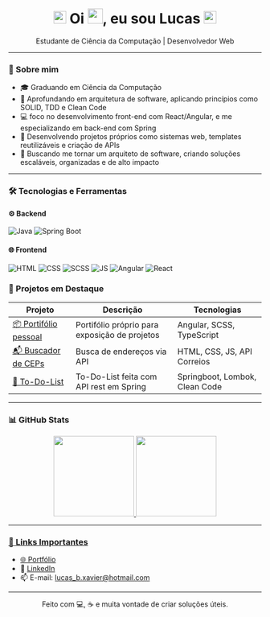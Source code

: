 <h1 align="center"><img src="https://media2.giphy.com/media/QssGEmpkyEOhBCb7e1/giphy.gif?cid=ecf05e47a0n3gi1bfqntqmob8g9aid1oyj2wr3ds3mg700bl&rid=giphy.gif" width ="25"/> Oi <img src="https://raw.githubusercontent.com/MartinHeinz/MartinHeinz/master/wave.gif" width="30px">, eu sou Lucas <img src="https://media2.giphy.com/media/QssGEmpkyEOhBCb7e1/giphy.gif?cid=ecf05e47a0n3gi1bfqntqmob8g9aid1oyj2wr3ds3mg700bl&rid=giphy.gif" width ="25"/></h1>

<p align="center">
  Estudante de Ciência da Computação | Desenvolvedor Web 
</p>

---

### 🚀 Sobre mim

- 🎓 Graduando em Ciência da Computação
- 🧠 Aprofundando em arquitetura de software, aplicando princípios como SOLID, TDD e Clean Code
- 💻  foco  no desenvolvimento front-end com React/Angular, e me especializando em back-end com Spring
- 🔭 Desenvolvendo projetos próprios como sistemas web, templates reutilizáveis e criação de APIs  
- 🚀 Buscando me tornar um arquiteto de software, criando soluções escaláveis, organizadas e de alto impacto

---

### 🛠️ Tecnologias e Ferramentas

#### ⚙️ Backend
![Java](https://img.shields.io/badge/java-ED8B00?style=for-the-badge&logo=java&logoColor=white)
![Spring Boot](https://img.shields.io/badge/SpringBoot-6DB33F?style=for-the-badge&logo=springboot&logoColor=white)


#### 🌐 Frontend
![HTML](https://img.shields.io/badge/HTML-E34F26?style=for-the-badge&logo=html5&logoColor=white)
![CSS](https://img.shields.io/badge/CSS-1572B6?style=for-the-badge&logo=css&logoColor=white)
![SCSS](https://img.shields.io/badge/SCSS-CB6699?style=for-the-badge&logo=sass&logoColor=white)
![JS](https://img.shields.io/badge/javascript-yellow?style=for-the-badge&logo=javascript&logoColor=white)
![Angular](https://img.shields.io/badge/Angular-DD0031?style=for-the-badge&logo=angular&logoColor=white)
![React](https://img.shields.io/badge/React-20232A?style=for-the-badge&logo=react&logoColor=61DAFB)

### 🔧 Projetos em Destaque

| Projeto | Descrição | Tecnologias |
|--------|-----------|-------------|
| [📦 Portifólio pessoal](https://github.com/LucasBXavier/portifolio-angular) | Portifólio próprio para exposição de projetos | Angular, SCSS, TypeScript |
| [📬 Buscador de CEPs](https://github.com/LucasBXavier/busca-CEP) | Busca de endereços via API | HTML, CSS, JS, API Correios |
| [🧩 To-Do-List](https://github.com/LucasBXavier/ToDoList) | To-Do-List feita com API rest em Spring | Springboot, Lombok, Clean Code |

---

### 📊 GitHub Stats

<div align="center">
  <a href="https://github.com/LucasBXavier">
  <img height="160em" src="https://github-readme-stats.vercel.app/api?username=LucasBXavier&show_icons=true&theme=tokyonight&include_all_commits=false&count_private=true"/>
  <img height="160em" src="https://github-readme-stats.vercel.app/api/top-langs/?username=LucasBXavier&layout=compact&langs_count=7&theme=tokyonight"/>
</div>

---

### 🧭 Links Importantes

- 🌐 [Portfólio](https://lucasboareto.vercel.app)
- 💼 [LinkedIn](https://www.linkedin.com/in/lucas-boareto-6b3964216)
- 📫 E-mail: lucas_b.xavier@hotmail.com

---

<p align="center">Feito com 💻, ☕ e muita vontade de criar soluções úteis.</p>
